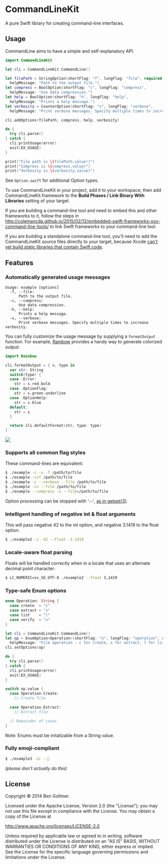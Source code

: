 # CommandLineKit

A pure Swift library for creating command-line interfaces.

## Usage

CommandLine aims to have a simple and self-explanatory API.

```swift
import CommandLineKit

let cli = CommandLineKit.CommandLine()

let filePath = StringOption(shortFlag: "f", longFlag: "file", required: true,
  helpMessage: "Path to the output file.")
let compress = BoolOption(shortFlag: "c", longFlag: "compress",
  helpMessage: "Use data compression.")
let help = BoolOption(shortFlag: "h", longFlag: "help",
  helpMessage: "Prints a help message.")
let verbosity = CounterOption(shortFlag: "v", longFlag: "verbose",
  helpMessage: "Print verbose messages. Specify multiple times to increase verbosity.")

cli.addOptions(filePath, compress, help, verbosity)

do {
  try cli.parse()
} catch {
  cli.printUsage(error)
  exit(EX_USAGE)
}

print("File path is \(filePath.value!)")
print("Compress is \(compress.value)")
print("Verbosity is \(verbosity.value)")
```

See `Option.swift` for additional Option types.

To use CommandLineKit in your project, add it to your workspace, then add CommandLineKit.framework to the __Build Phases / Link Binary With Libraries__ setting of your target.

If you are building a command-line tool and need to embed this and other frameworks to it, follow the steps in http://colemancda.github.io/2015/02/12/embedded-swift-frameworks-osx-command-line-tools/ to link Swift frameworks to your command-line tool.

If you are building a standalone command-line tool, you'll need to add the CommandLineKit source files directly to your target, because Xcode [can't yet build static libraries that contain Swift code](https://github.com/ksm/SwiftInFlux#static-libraries).


## Features

### Automatically generated usage messages

```
Usage: example [options]
  -f, --file:    
      Path to the output file.
  -c, --compress:
      Use data compression.
  -h, --help:    
      Prints a help message.
  -v, --verbose:
      Print verbose messages. Specify multiple times to increase verbosity.
```

You can fully customize the usage message by supplying a `formatOutput` function. For example, [Rainbow](https://github.com/onevcat/Rainbow) provides a handy way to generate colorized output:

```swift
import Rainbow

cli.formatOutput = { s, type in
  var str: String
  switch(type) {
  case .Error:
    str = s.red.bold
  case .OptionFlag:
    str = s.green.underline
  case .OptionHelp:
    str = s.blue
  default:
    str = s
  }

  return cli.defaultFormat(str, type: type)
}
```

![](https://cloud.githubusercontent.com/assets/318083/12108437/1e3ec25c-b335-11e5-9cc9-d45ad3ab3dc7.png)

### Supports all common flag styles

These command-lines are equivalent:

```bash
$ ./example -c -v -f /path/to/file
$ ./example -cvf /path/to/file
$ ./example -c --verbose --file /path/to/file
$ ./example -cv --file /path/to/file
$ ./example --compress -v --file=/path/to/file
```

Option processing can be stopped with '--', [as in getopt(3)](https://www.gnu.org/prep/standards/html_node/Command_002dLine-Interfaces.html).

### Intelligent handling of negative int & float arguments

This will pass negative 42 to the int option, and negative 3.1419 to the float option:

```bash
$ ./example2 -i -42 --float -3.1419
```

### Locale-aware float parsing

Floats will be handled correctly when in a locale that uses an alternate decimal point character:

```bash
$ LC_NUMERIC=sv_SE.UTF-8 ./example2 --float 3,1419
```

### Type-safe Enum options

```swift
enum Operation: String {
  case create  = "c"
  case extract = "x"
  case list    = "l"
  case verify  = "v"
}

let cli = CommandLineKit.CommandLine()
let op = EnumOption<Operation>(shortFlag: "o", longFlag: "operation", required: true,
  helpMessage: "File operation - c for create, x for extract, l for list, or v for verify.")
cli.setOptions(op)

do {
  try cli.parse()
} catch {
  cli.printUsage(error)
  exit(EX_USAGE)
}

switch op.value {
  case Operation.Create:
    // Create file

  case Operation.Extract:
    // Extract file

  // Remainder of cases
}
```

Note: Enums must be initalizable from a String value.

### Fully emoji-compliant

```bash
$ ./example3 -👍 --👻
```

*(please don't actually do this)*

License
-------
Copyright © 2014 Ben Gollmer.

Licensed under the Apache License, Version 2.0 (the "License"); you may not use this file except in compliance with the License. You may obtain a copy of the License at

http://www.apache.org/licenses/LICENSE-2.0

Unless required by applicable law or agreed to in writing, software distributed under the License is distributed on an "AS IS" BASIS, WITHOUT WARRANTIES OR CONDITIONS OF ANY KIND, either express or implied. See the License for the specific language governing permissions and limitations under the License.
